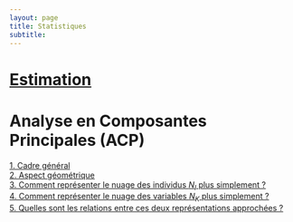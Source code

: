 ```yaml
---
layout: page
title: Statistiques
subtitle: 
---
```



# [Estimation](estimation_main_page.md)



# Analyse en Composantes Principales (ACP)

[1. Cadre général](ACP/acp_1.md) <br/>
[2. Aspect géométrique](ACP/acp_2.md) <br/>
[3. Comment représenter le nuage des individus $N_I$ plus simplement ?](ACP/acp_3.md) <br/>
[4. Comment représenter le nuage des variables $N_K$ plus simplement ?](ACP/acp_4.md) <br/>
[5. Quelles sont les relations entre ces deux représentations approchées ?](ACP/acp_5.md) <br/>


